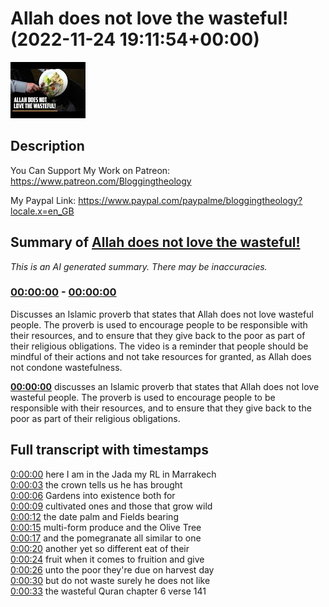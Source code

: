 # Allah does not love the wasteful! (2022-11-24 19:11:54+00:00)

![alt Allah does not love the wasteful!](K76Z9mG9giE.jpg "Allah does not love the wasteful!")

## Description

You Can Support My Work on Patreon:
https://www.patreon.com/Bloggingtheology

My Paypal Link: 
https://www.paypal.com/paypalme/bloggingtheology?locale.x=en_GB

## Summary of [Allah does not love the wasteful!](https://www.youtube.com/watch?v=K76Z9mG9giE)


*This is an AI generated summary. There may be inaccuracies. [](/)*

### [00:00:00](https://www.youtube.com/watch?v=K76Z9mG9giE&t=0) - [00:00:00](https://www.youtube.com/watch?v=K76Z9mG9giE&t=0)

Discusses an Islamic proverb that states that Allah does not love wasteful people. The proverb is used to encourage people to be responsible with their resources, and to ensure that they give back to the poor as part of their religious obligations. The video is a reminder that people should be mindful of their actions and not take resources for granted, as Allah does not condone wastefulness.

**[00:00:00](https://www.youtube.com/watch?v=K76Z9mG9giE&t=0)** discusses an Islamic proverb that states that Allah does not love wasteful people. The proverb is used to encourage people to be responsible with their resources, and to ensure that they give back to the poor as part of their religious obligations.

## Full transcript with timestamps

[0:00:00](https://youtu.be/K76Z9mG9giE?t=0) here I am in the Jada my RL in Marrakech  
[0:00:03](https://youtu.be/K76Z9mG9giE?t=3) the crown tells us he has brought  
[0:00:06](https://youtu.be/K76Z9mG9giE?t=6) Gardens into existence both for  
[0:00:09](https://youtu.be/K76Z9mG9giE?t=9) cultivated ones and those that grow wild  
[0:00:12](https://youtu.be/K76Z9mG9giE?t=12) the date palm and Fields bearing  
[0:00:15](https://youtu.be/K76Z9mG9giE?t=15) multi-form produce and the Olive Tree  
[0:00:17](https://youtu.be/K76Z9mG9giE?t=17) and the pomegranate all similar to one  
[0:00:20](https://youtu.be/K76Z9mG9giE?t=20) another yet so different eat of their  
[0:00:24](https://youtu.be/K76Z9mG9giE?t=24) fruit when it comes to fruition and give  
[0:00:26](https://youtu.be/K76Z9mG9giE?t=26) unto the poor they're due on harvest day  
[0:00:30](https://youtu.be/K76Z9mG9giE?t=30) but do not waste surely he does not like  
[0:00:33](https://youtu.be/K76Z9mG9giE?t=33) the wasteful Quran chapter 6 verse 141  
